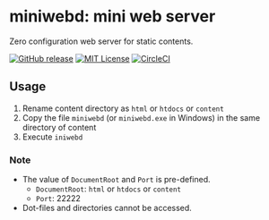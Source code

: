 # miniwebd: mini web server

Zero configuration web server for static contents.

[![GitHub release](https://img.shields.io/github/release/takahashim/miniwebd.svg)][release]
[![MIT License](https://img.shields.io/github/license/takahashim/miniwebd.svg)][license]
[![CircleCI](https://circleci.com/gh/takahashim/miniwebd.svg?style=svg)][circleci]

[release]: https://github.com/takahashim/miniwebd/releases
[license]: https://github.com/takahashim/miniwebd/blob/master/LICENSE
[circleci]: https://circleci.com/gh/takahashim/miniwebd

## Usage

1. Rename content directory as `html` or `htdocs` or `content`
2. Copy the file `miniwebd` (or `miniwebd.exe` in Windows) in the same directory of content
3. Execute `iniwebd`

### Note

* The value of `DocumentRoot` and `Port` is pre-defined.
    * `DocumentRoot`: `html` or `htdocs` or `content`
    * `Port`: 22222
* Dot-files and directories cannot be accessed.
